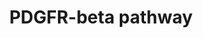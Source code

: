 ---
annotations:
- id: PW:0000607
  parent: disease pathway
  type: Pathway Ontology
  value: ovarian cancer pathway
- id: DOID:2394
  parent: disease of cellular proliferation
  type: Disease Ontology
  value: ovarian cancer
- id: PW:0000605
  parent: disease pathway
  type: Pathway Ontology
  value: cancer pathway
- id: PW:0000003
  parent: signaling pathway
  type: Pathway Ontology
  value: signaling pathway
authors:
- Khanspers
- AlexanderPico
- Fehrhart
citedin:
- link: PMC9646470
  title: Clinical improvement of DM1 patients reflected by reversal of disease-induced
    gene expression in blood (2022)
communities:
- CPTAC
description: 'Simplified PDGFR-beta pathway, based on figure 7B from Zhang et al:
  https://www.ncbi.nlm.nih.gov/pubmed/27372738  Platelet-derived growth factor receptors
  (PDGFR) are cell surface tyrosine kinase receptors for members of the platelet-derived
  growth factor (PDGF) family. PDGF subunits -A and -B are important factors regulating
  cell proliferation, cellular differentiation, cell growth, development and many
  diseases including cancer. There are two forms of the PDGFR, alpha and beta each
  encoded by a different gene. Depending on which growth factor is bound, PDGFR homo-
  or heterodimerizes.  Source: [https://en.wikipedia.org/wiki/Platelet-derived_growth_factor_receptor
  Wikipedia] Protein phosphorylation sites were added based on information from PhosphoSitePlus
  (R), www.phosphosite.org.'
last-edited: 2023-08-29
ndex: ef4afa7a-8b68-11eb-9e72-0ac135e8bacf
organisms:
- Homo sapiens
redirect_from:
- /index.php/Pathway:WP3972
- /instance/WP3972
- /instance/WP3972_r127259
revision: r127259
schema-jsonld:
- '@context': https://schema.org/
  '@id': https://wikipathways.github.io/pathways/WP3972.html
  '@type': Dataset
  creator:
    '@type': Organization
    name: WikiPathways
  description: 'Simplified PDGFR-beta pathway, based on figure 7B from Zhang et al:
    https://www.ncbi.nlm.nih.gov/pubmed/27372738  Platelet-derived growth factor receptors
    (PDGFR) are cell surface tyrosine kinase receptors for members of the platelet-derived
    growth factor (PDGF) family. PDGF subunits -A and -B are important factors regulating
    cell proliferation, cellular differentiation, cell growth, development and many
    diseases including cancer. There are two forms of the PDGFR, alpha and beta each
    encoded by a different gene. Depending on which growth factor is bound, PDGFR
    homo- or heterodimerizes.  Source: [https://en.wikipedia.org/wiki/Platelet-derived_growth_factor_receptor
    Wikipedia] Protein phosphorylation sites were added based on information from
    PhosphoSitePlus (R), www.phosphosite.org.'
  keywords:
  - ELK1
  - ERK1
  - FOS
  - GRB1
  - GRB2
  - HRAS
  - JAK1
  - JAK2
  - JNK1
  - JNKK1
  - JUN
  - MEK1
  - MEKK
  - PDGFRB
  - PIK3CA
  - PKR
  - PLCG1
  - PRKCA
  - PRKCB
  - RAF1
  - RASA1
  - SHC1
  - SOS1
  - SRF
  - STAT1
  - STAT3
  - STAT5A
  - STAT5B
  - STAT6
  license: CC0
  name: PDGFR-beta pathway
seo: CreativeWork
title: PDGFR-beta pathway
wpid: WP3972
---